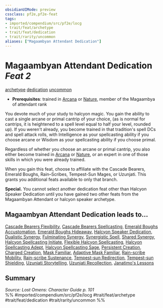 ```yaml
---
obsidianUIMode: preview
cssclass: pf2e,pf2e-feat
tags:
- imported/compendium/src/pf2e/locg
- trait/feat/archetype
- trait/feat/dedication
- trait/rarity/uncommon
aliases: ["Magaambyan Attendant Dedication"]
---
```

# Magaambyan Attendant Dedication  *Feat 2*  
[archetype](archetype.md)  [dedication](dedication.md)  [uncommon](uncommon.md)  

- **Prerequisites**: trained in [Arcana](../skills.md#Arcana) or [Nature](../skills.md#Nature), member of the Magaambya of attendant rank

You devote much of your study to halcyon magic. You gain the ability to cast a single arcane or primal cantrip of your choice, (as is normal for cantrips, it is heightened to a spell level equal to half your level, rounded up). If you weren't already, you become trained in that tradition's spell DCs and spell attack rolls, with Intelligence as your spellcasting ability if you choose arcane or Wisdom as your spellcasting ability if you choose primal.

Regardless of whether you choose an arcane or primal cantrip, you also either become trained in [Arcana](../skills.md#Arcana) or [Nature](../skills.md#Nature), or an expert in one of those skills in which you were already trained.

When you gain this feat, choose to affiliate with the Cascade Bearers, Emerald Boughs, Rain–Scribes, Tempest-Sun Mages, or Uzunjati. This grants you additional feats available to only that branch.

**Special.** You cannot select another dedication feat other than Halcyon Speaker Dedication until you have gained two other feats from the Magaambyan Attendant or halcyon speaker archetype.

## Magaambyan Attendant Dedication leads to...

[Cascade Bearers Flexibility](cascade-bearers-flexibility-locg.md), [Cascade Bearers Spellcasting](cascade-bearers-spellcasting-locg.md), [Emerald Boughs Accustomation](emerald-boughs-accustomation-locg.md), [Emerald Boughs Hideaway](emerald-boughs-hideaway-locg.md), [Halcyon Speaker Dedication](halcyon-speaker-dedication-locg.md), [Dualistic Synergy](dualistic-synergy-locg.md), [Fulminating Synergy](fulminating-synergy-locg.md), [Synergistic Spell](synergistic-spell-locg.md), [Shared Synergy](shared-synergy-locg.md), [Halcyon Spellcasting Initiate](halcyon-spellcasting-initiate-locg.md), [Flexible Halcyon Spellcasting](flexible-halcyon-spellcasting-locg.md), [Halcyon Spellcasting Adept](halcyon-spellcasting-adept-locg.md), [Halcyon Spellcasting Sage](halcyon-spellcasting-sage-locg.md), [Persistent Creation](persistent-creation-locg.md), [Charged Creation](charged-creation-locg.md), [Mask Familiar](mask-familiar-locg.md), [Adaptive Mask Familiar](adaptive-mask-familiar-locg.md), [Rain-scribe Mobility](rain-scribe-mobility-locg.md), [Rain-scribe Sustenance](rain-scribe-sustenance-locg.md), [Tempest-sun Redirection](tempest-sun-redirection-locg.md), [Tempest-sun Shielding](tempest-sun-shielding-locg.md), [Uzunjati Storytelling](uzunjati-storytelling-locg.md), [Uzunjati Recollection](uzunjati-recollection-locg.md), [Janatimo's Lessons](janatimos-lessons-lol.md)

## Summary

*Source: Lost Omens: Character Guide p. 101*  
%% #imported/compendium/src/pf2e/locg #trait/feat/archetype #trait/feat/dedication #trait/rarity/uncommon %%